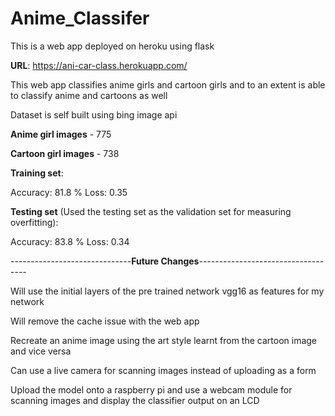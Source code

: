 # Anime_Classifer

This is a web app deployed on heroku using flask

**URL**: https://ani-car-class.herokuapp.com/

This web app classifies anime girls and cartoon girls and to an extent is able to classify anime and cartoons as well 

Dataset is self built using bing image api 

**Anime girl images** - 775

**Cartoon girl images** - 738

**Training set**:

Accuracy:  81.8 %
Loss: 0.35

**Testing set** (Used the testing set as the validation set for measuring overfitting):

Accuracy: 83.8 %
Loss: 0.34


------------------------------**Future Changes**-----------------------------------

Will use the initial layers of the pre trained network vgg16 as features for my network

Will remove the cache issue with the web app

Recreate an anime image using the art style learnt from the cartoon image and vice versa 

Can use a live camera for scanning images instead of uploading as a form

Upload the model onto a raspberry pi and use a webcam module for scanning images and display the classifier output on an LCD
